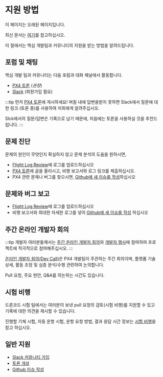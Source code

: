 # 지원 방법

<div v-if="$themeConfig.px4_version != 'master'">
  <div class="custom-block danger"><p class="custom-block-title">이 페이지는 오래된 페이지입니다.</p> <p>최신 문서는 <a href="https://docs.px4.io/master/en/contribute/support.html">여기</a>를 참고하십시오.</p>
  </div>
</div>

이 절에서는 핵심 개발팀과 커뮤니티의 지원을 받는 방법을 알려드립니다.

<a id="support"></a>

## 포럼 및 채팅

핵심 개발 팀과 커뮤니티는 다음 포럼과 대화 채널에서 활동합니다.

* [PX4 토론](http://discuss.px4.io/) (*권장*)
* [Slack](http://slack.px4.io) (회원가입 필요)

:::tip
먼저 [PX4 토론](http://discuss.px4.io/)에 게시하세요! 며칠 내에 답변을받지 못하면 Slack에서 질문에 대한 링크 (토론 중)를 사용하여 저희에게 알려주십시오.

Slck에서의 질문/답변은 기록으로 남기 때문에, 처음에는 토론을 사용하실 것을 추천드립니다.
:::

## 문제 진단

문제의 원인이 무엇인지 확실하지 않고 문제 분석의 도움을 원하시면,

* [Flight Log Review](http://logs.px4.io/)에 로그를 업로드하십시오
* [PX4 토론](http://discuss.px4.io/)에 글을 올리시고, 비행 보고서와 로그 링크를 제출하십시오.
* PX4 관련 문제나 버그를 찾으시면, [Github에 새 이슈를 작성](https://github.com/PX4/Devguide/issues)하십시오

## 문제와 버그 보고

* [Flight Log Review](http://logs.px4.io/)에 로그를 업로드하십시오
* 비행 보고서와 최대한 자세한 로그를 넣어 [Github에 새 이슈를 작성](https://github.com/PX4/Devguide/issues) 하십시오

<a id="dev_call"></a>

## 주간 온라인 개발자 회의

:::tip
개발자 여러분들께서는 [주간 온라인 개발자 회의](../contribute/dev_call.md)와 [개발자 행사](../README.md#calendar)에 참여하여 프로젝트에 적극적으로 참여해주십시오.
:::

[온라인 개발자 회의(Dev Call)](../contribute/dev_call.md)은 PX4 개발팀이 주관하는 주간 회의이며, 플랫폼 기술 상세, 활동 조정 및 심층 분석/수행 관련하여 논의합니다.

Pull 요청, 주요 현안, Q&A를 의논하는 시간도 있습니다.


## 시험 비행

드론코드 시험 팀에서는 여러분이 보낸 pull 요청의 검토(시험 비행)를 지원할 수 있고 기록에 대한 의견을 제시할 수 있습니다.

진행할 기체 시험, 자동 운항 시험, 운항 요청 방법, 결과 응답 시간 정보는 [시험 비행](../test_and_ci/test_flights.md)을 참고 하십시오.


## 일반 지원

* [Slack 커뮤니티 가입](http://slack.px4.io/)
* [토론 개설](http://discuss.px4.io)
* [Github 이슈 작성 ](https://github.com/PX4/Devguide/issues)
